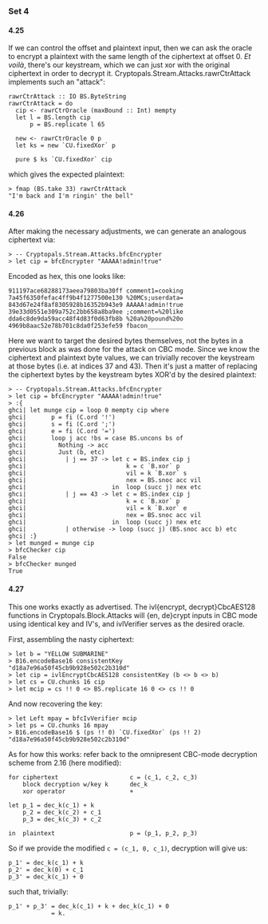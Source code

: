 ### Set 4

#### 4.25

If we can control the offset and plaintext input, then we can ask
the oracle to encrypt a plaintext with the same length of the
ciphertext at offset 0. *Et voilà*, there's our keystream, which we
can just xor with the original ciphertext in order to decrypt it.
Cryptopals.Stream.Attacks.rawrCtrAttack implements such an "attack":

    rawrCtrAttack :: IO BS.ByteString
    rawrCtrAttack = do
      cip <- rawrCtrOracle (maxBound :: Int) mempty
      let l = BS.length cip
          p = BS.replicate l 65

      new <- rawrCtrOracle 0 p
      let ks = new `CU.fixedXor` p

      pure $ ks `CU.fixedXor` cip

which gives the expected plaintext:

    > fmap (BS.take 33) rawrCtrAttack
    "I'm back and I'm ringin' the bell"

#### 4.26

After making the necessary adjustments, we can generate an analogous
ciphertext via:

    > -- Cryptopals.Stream.Attacks.bfcEncrypter
    > let cip = bfcEncrypter "AAAAA!admin!true"

Encoded as hex, this one looks like:

    911197ace68288173aeea79803ba30ff comment1=cooking
    7a45f6350fefac4ff9b4f1277500e130 %20MCs;userdata=
    843d67e24f8af8305928b16352b943e9 AAAAA!admin!true
    39e33d0551e309a752c2bb658a8ba9ee ;comment=%20like
    dda6c8de9da59acc48f4d83f0d63fb8b %20a%20pound%20o
    4969b8aac52e78b701c8da0f253efe59 fbacon__________

Here we want to target the desired bytes themselves, not the bytes in
a previous block as was done for the attack on CBC mode. Since we know
the ciphertext and plaintext byte values, we can trivially recover the
keystream at those bytes (i.e. at indices 37 and 43). Then it's just a
matter of replacing the ciphertext bytes by the keystream bytes XOR'd by
the desired plaintext:

    > -- Cryptopals.Stream.Attacks.bfcEncrypter
    > let cip = bfcEncrypter "AAAAA!admin!true"
    > :{
    ghci| let munge cip = loop 0 mempty cip where
    ghci|       p = fi (C.ord '!')
    ghci|       s = fi (C.ord ';')
    ghci|       e = fi (C.ord '=')
    ghci|       loop j acc !bs = case BS.uncons bs of
    ghci|         Nothing -> acc
    ghci|         Just (b, etc)
    ghci|           | j == 37 -> let c = BS.index cip j
    ghci|                            k = c `B.xor` p
    ghci|                            vil = k `B.xor` s
    ghci|                            nex = BS.snoc acc vil
    ghci|                        in  loop (succ j) nex etc
    ghci|           | j == 43 -> let c = BS.index cip j
    ghci|                            k = c `B.xor` p
    ghci|                            vil = k `B.xor` e
    ghci|                            nex = BS.snoc acc vil
    ghci|                        in  loop (succ j) nex etc
    ghci|           | otherwise -> loop (succ j) (BS.snoc acc b) etc
    ghci| :}
    > let munged = munge cip
    > bfcChecker cip
    False
    > bfcChecker munged
    True

#### 4.27

This one works exactly as advertised. The ivl{encrypt, decrypt}CbcAES128
functions in Cryptopals.Block.Attacks will {en, de}crypt inputs in CBC
mode using identical key and IV's, and ivlVerifier serves as the desired
oracle.

First, assembling the nasty ciphertext:

    > let b = "YELLOW SUBMARINE"
    > B16.encodeBase16 consistentKey
    "d18a7e96a50f45cb9b928e502c2b310d"
    > let cip = ivlEncryptCbcAES128 consistentKey (b <> b <> b)
    > let cs = CU.chunks 16 cip
    > let mcip = cs !! 0 <> BS.replicate 16 0 <> cs !! 0

And now recovering the key:

    > let Left mpay = bfcIvVerifier mcip
    > let ps = CU.chunks 16 mpay
    > B16.encodeBase16 $ (ps !! 0) `CU.fixedXor` (ps !! 2)
    "d18a7e96a50f45cb9b928e502c2b310d"

As for how this works: refer back to the omnipresent CBC-mode decryption
scheme from 2.16 (here modified):

    for ciphertext                    c = (c_1, c_2, c_3)
        block decryption w/key k      dec_k
        xor operator                  +

    let p_1 = dec_k(c_1) + k
        p_2 = dec_k(c_2) + c_1
        p_3 = dec_k(c_3) + c_2

    in  plaintext                     p = (p_1, p_2, p_3)

So if we provide the modified `c = (c_1, 0, c_1)`, decryption will give us:

    p_1' = dec_k(c_1) + k
    p_2' = dec_k(0) + c_1
    p_3' = dec_k(c_1) + 0

such that, trivially:

    p_1' + p_3' = dec_k(c_1) + k + dec_k(c_1) + 0
                = k.

